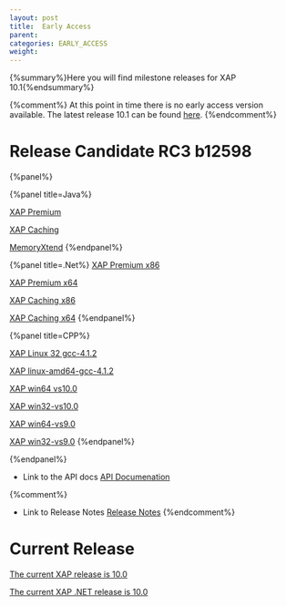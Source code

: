 ```yaml
---
layout: post
title:  Early Access
parent:
categories: EARLY_ACCESS
weight:
---
```


{%summary%}Here you will find milestone releases for XAP 10.1{%endsummary%}

{%comment%}
At this point in time there is no early access version available. The latest release 10.1 can be found [here](/index.html).
{%endcomment%}

# Release Candidate RC3 b12598

{%panel%}


{%panel title=Java%}

[XAP Premium](http://www.gigaspaces.com/tempfiles/downloads/EarlyAccess/xap/10.1.0/rc3/gigaspaces-xap-premium-10.1.0-rc3-b12598-with-license.zip)

[XAP Caching](http://www.gigaspaces.com/tempfiles/downloads/EarlyAccess/xap/10.1.0/rc3/gigaspaces-xap-caching-10.1.0-rc3-b12598.zip)

[MemoryXtend](http://www.gigaspaces.com/tempfiles/downloads/EarlyAccess/xap/10.1.0/rc3/blobstore-10.1.0-12598_RC3_1.noarch.rpm)
{%endpanel%}


{%panel title=.Net%}
[XAP Premium x86](http://www.gigaspaces.com/tempfiles/downloads/EarlyAccess/xap/10.1.0/rc3/GigaSpaces-XAP.NET-Premium-10.1.0.12598-RC3-x86.msi)

[XAP Premium x64](http://www.gigaspaces.com/tempfiles/downloads/EarlyAccess/xap/10.1.0/rc3/GigaSpaces-XAP.NET-Premium-10.1.0.12598-RC3-x64.msi)

[XAP Caching x86](http://www.gigaspaces.com/tempfiles/downloads/EarlyAccess/xap/10.1.0/rc3/GigaSpaces-XAP.NET-Caching-10.1.0.12598-RC3-x86.msi)

[XAP Caching x64](http://www.gigaspaces.com/tempfiles/downloads/EarlyAccess/xap/10.1.0/rc3/GigaSpaces-XAP.NET-Caching-10.1.0.12598-RC3-x64.msi)
{%endpanel%}

{%panel title=CPP%}

[XAP Linux 32 gcc-4.1.2](http://www.gigaspaces.com/tempfiles/downloads/EarlyAccess/xap/10.1.0/rc3/gigaspaces-cpp-10.1.0-rc3-linux32-gcc-4.1.2.tar.gz)

[XAP linux-amd64-gcc-4.1.2](http://www.gigaspaces.com/tempfiles/downloads/EarlyAccess/xap/10.1.0/rc3/gigaspaces-cpp-10.1.0-rc3-linux-amd64-gcc-4.1.2.tar.gz)

[XAP win64 vs10.0](http://www.gigaspaces.com/tempfiles/downloads/EarlyAccess/xap/10.1.0/rc3/gigaspaces-cpp-10.1.0-rc3-win64-vs10.0.tar.gz)

[XAP win32-vs10.0](http://www.gigaspaces.com/tempfiles/downloads/EarlyAccess/xap/10.1.0/rc3/gigaspaces-cpp-10.1.0-rc3-win32-vs10.0.tar.gz)

[XAP win64-vs9.0](http://www.gigaspaces.com/tempfiles/downloads/EarlyAccess/xap/10.1.0/rc3/gigaspaces-cpp-10.1.0-rc3-win64-vs9.0.tar.gz)

[XAP win32-vs9.0](http://www.gigaspaces.com/tempfiles/downloads/EarlyAccess/xap/10.1.0/rc3/gigaspaces-cpp-10.1.0-rc3-win32-vs9.0.tar.gz)
{%endpanel%}

{%endpanel%}

* Link to the API docs
[API Documenation](/api_documentation)

{%comment%}
* Link to Release Notes
[Release Notes](/release_notes)
{%endcomment%}

# Current Release

[The current XAP release is 10.0](/xap100)

[The current XAP .NET release is 10.0](/xap100net)




